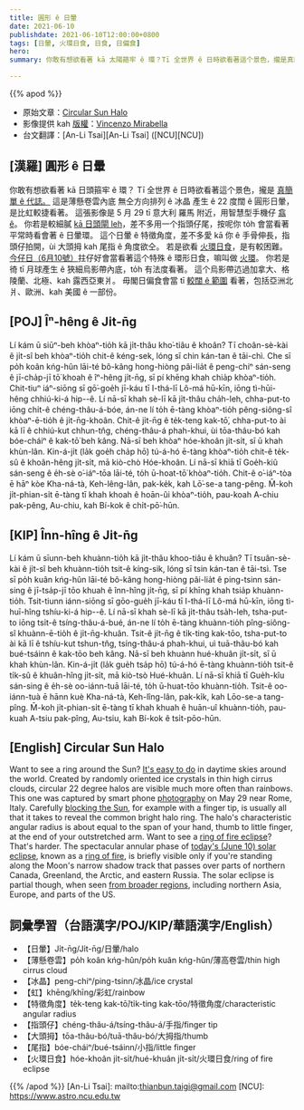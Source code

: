 ```yaml
---
title: 圓形 ê 日暈
date: 2021-06-10
publishdate: 2021-06-10T12:00:00+0800
tags: [日暈, 火環日食, 日食, 日偏食]
hero:
summary: 你敢有想欲看著 kā 太陽箍牢 ê 環？Tī 全世界 ê 日時欲看著這个景色，攏是真簡單 ê 代誌。

---
```


{{% apod %}}

- 原始文章：[Circular Sun Halo](https://apod.nasa.gov/apod/ap210610.html)
- 影像提供 kah [版權][copyright]：[Vincenzo Mirabella](http://www.coelum.com/photo-coelum/astroimagers/mirab)
- 台文翻譯：[An-Li Tsai][An-Li Tsai] ([NCU][NCU])

## [漢羅] 圓形 ê 日暈

你敢有想欲看著 kā 日頭箍牢 ê 環？
Tī 全世界 ê 日時欲看著這个景色，攏是 [真簡單 ê 代誌。][It's easy to do]
這是薄懸卷雲內底 無仝方向排列 ê 冰晶 產生 ê 22 度闊 ê 圓形日暈，是比虹較捷看著。
這張影像是 5 月 29 tī 意大利 羅馬 附近，用智慧型手機仔 [翕 ê][photography]。
你若是較細膩 [kā 日頭閘 leh][blocking the Sun]，差不多用一个指頭仔尾，按呢你 to̍h 會當看著 平常時看會著 ê 日暈環。
這个日暈 ê 特徵角度，差不多愛 kā 你 ê 手骨伸長，指頭仔拍開，ùi 大頭拇 kah 尾指 ê 角度欲仝。
若是欲看 [火環日食][ring of fire eclipse]，是有較困難。
[今仔日（6月10號）][today's (June 10) solar eclipse]拄仔好會當看著這个特殊 ê 環形日食，嘛叫做 [火環][ring of fire]。
你若是徛 tī 月球產生 ê 狹細烏影帶內底，to̍h 有法度看著。
這个烏影帶迒過加拿大、格陵蘭、北極、kah 露西亞東爿。
毋閣日偏食會當 tī [較闊 ê 範圍][from broader regions] 看著，包括亞洲北爿、歐洲、kah 美國 ê 一部份。




## [POJ] Îⁿ-hêng ê Ji̍t-n̄g

Lí kám ū siūⁿ-beh khòaⁿ-tio̍h kā ji̍t-thâu kho͘-tiâu ê khoân?
Tī choân-sè-kài ê ji̍t-sî beh khòaⁿ-tio̍h chit-ê kéng-sek, lóng sī chin kán-tan ê tāi-chì.
Che sī po̍h koân kńg-hûn lāi-té bô-kâng hong-hiòng pâi-lia̍t ê peng-chiⁿ sán-seng ê jī-cha̍p-jī tō͘ khoah ê îⁿ-hêng ji̍t-n̄g, sī pí khēng khah chia̍p khòaⁿ-tio̍h.
Chit-tiuⁿ iáⁿ-siōng sī gō͘-goe̍h jī-káu tī I-thá-lī Lô-má hū-kīn, iōng tì-hūi-hêng chhiú-ki-á hip--ê.
Lí nā-sī khah sè-lī kā ji̍t-thâu cha̍h-leh, chha-put-to iōng chi̍t-ê chéng-thâu-á-bóe, án-ne lí to̍h ē-tàng khòaⁿ-tio̍h pêng-siông-sî khòaⁿ-ē-tio̍h ê ji̍t-n̄g-khoân.
Chit-ê ji̍t-n̄g ê te̍k-teng kak-tō͘, chha-put-to ài kā lī ê chhiú-kut chhun-tn̂g, chéng-thâu-á phah-khui, ùi tōa-thâu-bó kah bóe-cháiⁿ ê kak-tō͘ beh kâng.
Nā-sī beh khòaⁿ hóe-khoân ji̍t-si̍t, sī ū khah khùn-lân.
Kin-á-ji̍t (la̍k goe̍h cha̍p hō) tú-á-hó ē-tàng khòaⁿ-tio̍h chit-ê te̍k-sû ê khoân-hêng ji̍t-si̍t, mā kiò-chò Hóe-khoân.
Lí nā-sī khiā tī Goe̍h-kiû sán-seng ê e̍h-sè o͘-iáⁿ-tōa lāi-té, to̍h ū-hoat-tō͘ khòaⁿ-tio̍h.
Chit-ê o͘-iáⁿ-tòa ē hāⁿ kòe Kha-ná-tà, Keh-lêng-lân, pak-ke̍k, kah Lō͘-se-a tang-pêng.
M̄-koh ji̍t-phian-si̍t ē-tàng tī khah khoah ê hoān-ûi khòaⁿ-tio̍h, pau-koah A-chiu pak-pêng, Au-chiu, kah Bí-kok ê chi̍t-pō͘-hūn.

## [KIP] Înn-hîng ê Ji̍t-n̄g

Lí kám ū sīunn-beh khuànn-tio̍h kā ji̍t-thâu khoo-tiâu ê khuân?
Tī tsuân-sè-kài ê ji̍t-sî beh khuànn-tio̍h tsit-ê kíng-sik, lóng sī tsin kán-tan ê tāi-tsì.
Tse sī po̍h kuân kńg-hûn lāi-té bô-kâng hong-hiòng pâi-lia̍t ê ping-tsinn sán-sing ê jī-tsa̍p-jī tōo khuah ê înn-hîng ji̍t-n̄g, sī pí khīng khah tsia̍p khuànn-tio̍h.
Tsit-tiunn iánn-siōng sī gōo-gue̍h jī-káu tī I-thá-lī Lô-má hū-kīn, iōng tì-huī-hîng tshíu-ki-á hip--ê.
Lí nā-sī khah sè-lī kā ji̍t-thâu tsa̍h-leh, tsha-put-to iōng tsi̍t-ê tsíng-thâu-á-bué, án-ne lí to̍h ē-tàng khuànn-tio̍h pîng-siông-sî khuànn-ē-tio̍h ê ji̍t-n̄g-khuân.
Tsit-ê ji̍t-n̄g ê ti̍k-ting kak-tōo, tsha-put-to ài kā lī ê tshíu-kut tshun-tn̂g, tsíng-thâu-á phah-khui, uì tuā-thâu-bó kah bué-tsáinn ê kak-tōo beh kâng.
Nā-sī beh khuànn hué-khuân ji̍t-si̍t, sī ū khah khùn-lân.
Kin-á-ji̍t (la̍k gue̍h tsa̍p hō) tú-á-hó ē-tàng khuànn-tio̍h tsit-ê ti̍k-sû ê khuân-hîng ji̍t-si̍t, mā kiò-tsò Hué-khuân.
Lí nā-sī khiā tī Gue̍h-kîu sán-sing ê e̍h-sè oo-iánn-tuā lāi-té, to̍h ū-huat-tōo khuànn-tio̍h.
Tsit-ê oo-iánn-tuà ē hānn kuè Kha-ná-tà, Keh-lîng-lân, pak-ki̍k, kah Lōo-se-a tang-pîng.
M̄-koh ji̍t-phian-si̍t ē-tàng tī khah khuah ê huān-uî khuànn-tio̍h, pau-kuah A-tsiu pak-pîng, Au-tsiu, kah Bí-kok ê tsi̍t-pōo-hūn.



## [English] Circular Sun Halo
Want to see a ring around the Sun? [It's easy to do][It's easy to do] in daytime skies around the world.
Created by randomly oriented ice crystals in thin high cirrus clouds, circular 22 degree halos are visible much more often than rainbows.
This one was captured by smart phone [photography][photography] on May 29 near Rome, Italy.
Carefully [blocking the Sun][blocking the Sun], for example with a finger tip, is usually all that it takes to reveal the common bright halo ring.
The halo's characteristic angular radius is about equal to the span of your hand, thumb to little finger, at the end of your outstretched arm.
Want to see a [ring of fire eclipse][ring of fire eclipse]? That's harder.
The spectacular annular phase of [today's (June 10) solar eclipse][today's (June 10) solar eclipse], known as a [ring of fire][ring of fire], is briefly visible only if you're standing along the Moon's narrow shadow track that passes over parts of northern Canada, Greenland, the Arctic, and eastern Russia.
The solar eclipse is partial though, when seen [from broader regions][from broader regions], including northern Asia, Europe, and parts of the US.




## 詞彙學習（台語漢字/POJ/KIP/華語漢字/English）

- 【日暈】Ji̍t-n̄g/Ji̍t-n̄g/日暈/halo
- 【薄懸卷雲】po̍h koân kńg-hûn/po̍h kuân kńg-hûn/薄高卷雲/thin high cirrus cloud
- 【冰晶】peng-chiⁿ/ping-tsinn/冰晶/ice crystal
- 【虹】khēng/khīng/彩虹/rainbow
- 【特徵角度】te̍k-teng kak-tō͘/ti̍k-ting kak-tōo/特徵角度/characteristic angular radius
- 【指頭仔】chéng-thâu-á/tsíng-thâu-á/手指/finger tip
- 【大頭拇】tōa-thâu-bó/tuā-thâu-bó/大拇指/thumb
- 【尾指】bóe-cháiⁿ/bué-tsáinn/小指/little finger
- 【火環日食】hóe-khoân ji̍t-si̍t/hué-khuân ji̍t-si̍t/火環日食/ring of fire eclipse



{{% /apod %}}
[An-Li Tsai]: mailto:thianbun.taigi@gmail.com
[NCU]: https://www.astro.ncu.edu.tw

[copyright]: https://apod.nasa.gov/apod/fap/lib/about_apod.html#srapply

[It's easy to do]:http://www.atoptics.co.uk/halo/checkl.htm
[photography]:http://www.atoptics.co.uk/halo/photo.htm
[blocking the Sun]:http://www.atoptics.co.uk/halo/circular.htm
[ring of fire eclipse]:https://apod.nasa.gov/apod/fap/ap200615.html
[today's (June 10) solar eclipse]:https://www.nasa.gov/content/june-10-2021-eclipse
[ring of fire]:https://www.facebook.com/pg/APOD.Sky/photos/?tab=album&album_id=2706549852782550
[from broader regions]:https://en.wikipedia.org/wiki/Solar_eclipse_of_June_10,_2021
